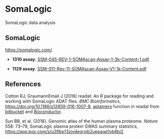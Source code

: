 # SomaLogic
SomaLogic data analysis

## SomaLogic

https://somalogic.com/

* **1310 assay**. [SSM-045-REV-1-SOMAscan-Assay-1-3k-Content-1.pdf](http://somalogic.com/wp-content/uploads/2016/09/SSM-045-REV-1-SOMAscan-Assay-1-3k-Content-1.pdf)

* **1129 assay**. [SSM-011-Rev-11-SOMAscan-Assay-V1-1k-Content.pdf](http://www.somalogic.com/wp-content/uploads/2016/10/SSM-011-Rev-11-SOMAscan-Assay-V1-1k-Content.pdf)

## References

Cotton RJ, GraumannEmail J (2016) readat: An R package for reading and working with SomaLogic ADAT files.
*BMC Bioinformatics*, https://doi.org/10.1186/s12859-016-1007-8, [aptamers](https://rdrr.io/bioc/readat/man/aptamers.html) function in 
readat from [bitbucket](https://bitbucket.org/graumannlabtools/readat) and 
[Bioconductor](https://bioconductor.org/packages/release/bioc/html/readat.html).

Sun BB, et al. (2018). Genomic atlas of the human plasma proteome. *Nature* 558: 73–79, SomaLogic plasma protein GWAS summary statistics, https://app.box.com/s/u3flbp13zjydegrxjb2uepagp1vb6bj2
